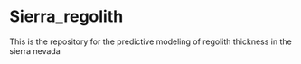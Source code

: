 # Sierra_regolith
This is the repository for the predictive modeling of regolith thickness in the sierra nevada
